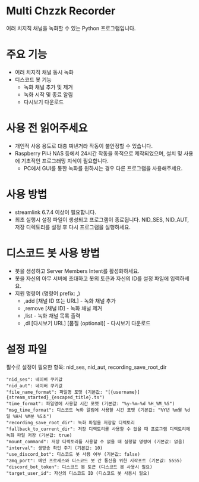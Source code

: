# Multi Chzzk Recorder
여러 치지직 채널을 녹화할 수 있는 Python 프로그램입니다.

# 주요 기능
* 여러 치지직 채널 동시 녹화
* 디스코드 봇 기능
  - 녹화 채널 추가 및 제거
  - 녹화 시작 및 종료 알림
  - 다시보기 다운로드

# 사용 전 읽어주세요
* 개인적 사용 용도로 대충 쪄낸거라 작동이 불안정할 수 있습니다.
* Raspberry Pi나 NAS 등에서 24시간 작동을 목적으로 제작되었으며, 설치 및 사용에 기초적인 프로그래밍 지식이 필요합니다. 
  - PC에서 GUI를 통한 녹화를 원하시는 경우 다른 프로그램을 사용해주세요.

# 사용 방법
* streamlink 6.7.4 이상이 필요합니다.
* 최초 실행시 설정 파일이 생성되고 프로그램이 종료됩니다. NID_SES, NID_AUT, 저장 디렉토리를 설정 후 다시 프로그램을 실행하세요.

# 디스코드 봇 사용 방법
* 봇을 생성하고 Server Members Intent를 활성화하세요.
* 봇을 자신의 아무 서버에 초대하고 봇의 토큰과 자신의 ID를 설정 파일에 입력하세요.
* 지원 명령어 (명령어 prefix: ,)
  - ,add [채널 ID 또는 URL] - 녹화 채널 추가
  - ,remove [채널 ID] - 녹화 채널 제거
  - ,list - 녹화 채널 목록 출력
  - ,dl [다시보기 URL] [품질 (optional)] - 다시보기 다운로드 

# 설정 파일
필수로 설정이 필요한 항목: nid_ses, nid_aut, recording_save_root_dir
```
"nid_ses": 네이버 쿠키값
"nid_aut": 네이버 쿠키값
"file_name_format": 파일명 포맷 (기본값: "[{username}]{stream_started}_{escaped_title}.ts")
"time_format": 파일명에 사용할 시간 포맷 (기본값: "%y-%m-%d %H_%M_%S")
"msg_time_format": 디스코드 녹화 알림에 사용할 시간 포맷 (기본값: "%Y년 %m월 %d일 %H시 %M분 %S초")
"recording_save_root_dir": 녹화 파일을 저장할 디렉토리
"fallback_to_current_dir": 저장 디렉토리를 사용할 수 없을 때 프로그램 디렉토리에 녹화 파일 저장 (기본값: true)
"mount_command": 저장 디렉토리를 사용할 수 없을 때 실행할 명령어 (기본값: 없음)
"interval": 생방송 확인 주기 (기본값: 10)
"use_discord_bot": 디스코드 봇 사용 여부 (기본값: false)
"zmq_port": 메인 프로세스와 디스코드 봇 간 통신을 위한 시작포트 (기본값: 5555)
"discord_bot_token": 디스코드 봇 토큰 (디스코드 봇 사용시 필요)
"target_user_id": 자신의 디스코드 ID (디스코드 봇 사용시 필요)
```
